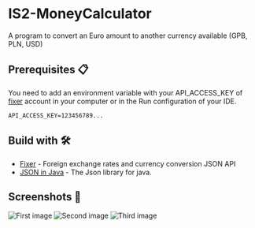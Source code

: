 # IS2-MoneyCalculator

A program to convert an Euro amount to another currency available (GPB, PLN, USD)

## Prerequisites 📋

You need to add an environment variable with your API_ACCESS_KEY of [fixer](https://fixer.io) account in your computer or in the Run configuration of your IDE.

```
API_ACCESS_KEY=123456789...
```

## Build with 🛠️

* [Fixer](https://fixer.io) - Foreign exchange rates and currency conversion JSON API
* [JSON in Java](https://github.com/stleary/JSON-java) - The Json library for java.

## Screenshots 📸

![First image](/../screenshots/screenshots/1.png?raw=true)
![Second image](/../screenshots/screenshots/2.png?raw=true)
![Third image](/../screenshots/screenshots/3.png?raw=true)

